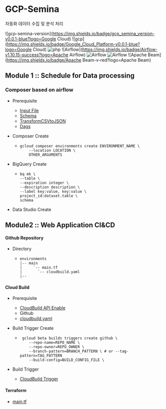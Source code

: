 # GCP-Semina
자동화 데이터 수집 및 분석 처리 

![gcp-semina-version](https://img.shields.io/badge/gcp_semina_version-v0.0.1-blue?logo=Google Cloud) ![gcp](https://img.shields.io/badge/Google_Cloud_Platform-v0.0.1-blue?logo=Google Cloud) ![php](https://img.shields.io/badge/php-v7.3-blueviolet?logo=php) ![Airflow](https://img.shields.io/badge/Airflow-v1.10.15-success?logo=Apache Airflow) ![Airflow](https://img.shields.io/badge/Elasticsearch-v-yellow?logo=Elasticsearch) ![Airflow](https://img.shields.io/badge/Elasticsearch-v-ff69b4?logo=Kibana) ![Apache Beam](https://img.shields.io/badge/Apache Beam-v-red?logo=Apache Beam)



## Module 1 :: Schedule for Data processing

### Composer based on airflow

- Prerequisite
  - [Input File](./laC-airflowToPreprocessing/airflowdagstorage/inputFile.txt)
  - [Schema](./laC-airflowToPreprocessing/airflowdagstorage/jsonSchema.json)
  - [TransformCSVtoJSON](./laC-airflowToPreprocessing/airflowdagstorage/transformCSVtoJSON.js)
  - [Dags](./laC-airflowToPreprocessing/dags/composer-dataflow-dag.py)

- Composer Create
  - ```
    gcloud composer environments create ENVIRONMENT_NAME \
        --location LOCATION \
        OTHER_ARGUMENTS
    ```

- BigQuery Create

  - ```
    bq mk \
    --table \
    --expiration integer \
    --description description \
    --label key:value, key:value \
    project_id:dataset.table \
    schema
    ```

- Data Studio Create



## Module2 :: Web Application CI&CD

#### Github Repository

- Directory

  - ```
    environments
    |-- main
    |     `-- main.tf
    |		`-- cloudbuild.yaml
    |--
    ```

#### Cloud Build

- Prerequisite

  - [CloudBuild API Enable](https://console.cloud.google.com/flows/enableapi?apiid=cloudbuild.googleapis.com&%3Bredirect=https%3A%2F%2Fcloud.google.com%2Fbuild%2Fdocs%2Fautomating-builds%2Fcreate-manage-triggers&hl=ko&_ga=2.263134796.1136088960.1619399750-1686518364.1619185903&_gac=1.23581128.1619770642.Cj0KCQjw1a6EBhC0ARIsAOiTkrGvF5hv2oJ_8y0rKFioa6E_05KjaCKp_aFdFgWstE-5pA5M2B6ne-8aAmH0EALw_wcB)
  - Github
  - [cloudbuild.yaml](./laC-cloudRunDeploy/cloudbuild.yaml)

- Build Trigger Create

  - ```
     gcloud beta builds triggers create github \
        --repo-name=REPO_NAME \
        --repo-owner=REPO_OWNER \
        --branch-pattern=BRANCH_PATTERN \ # or --tag-pattern=TAG_PATTERN
        --build-config=BUILD_CONFIG_FILE \
    ```

- Build Trigger
  - [CloudBuild Trigger](https://console.cloud.google.com/cloud-build/triggers?hl=ko&_ga=2.228531037.1136088960.1619399750-1686518364.1619185903&_gac=1.87086442.1619770642.Cj0KCQjw1a6EBhC0ARIsAOiTkrGvF5hv2oJ_8y0rKFioa6E_05KjaCKp_aFdFgWstE-5pA5M2B6ne-8aAmH0EALw_wcB)

#### Terraform

- [main.tf](./laC-cloudRunDeploy/environments/main/main.tf)






